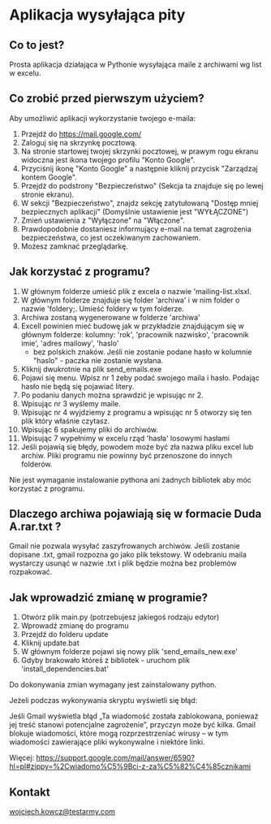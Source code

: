 Aplikacja wysyłająca pity
==============================

Co to jest?
-------------

Prosta aplikacja działająca w Pythonie wysyłająca maile z archiwami wg list w excelu.

Co zrobić przed pierwszym użyciem?
---------------
Aby umożliwić aplikacji wykorzystanie twojego e-maila:
1. Przejdź do https://mail.google.com/
2. Zaloguj się na skrzynkę pocztową.
3. Na stronie startowej twojej skrzynki pocztowej, w prawym rogu ekranu widoczna jest ikona twojego profilu "Konto Google".
4. Przyciśnij ikonę "Konto Google" a następnie kliknij przycisk "Zarządzaj kontem Google".
5. Przejdż do podstrony "Bezpieczeństwo" (Sekcja ta znajduje się po lewej stronie ekranu).
6. W sekcji "Bezpieczeństwo", znajdz sekcję zatytułowaną "Dostęp mniej bezpiecznych aplikacji"
   (Domyślnie ustawienie jest "WYŁĄCZONE")
7. Zmień ustawienia z "Wyłączone" na "Włączone".
8. Prawdopodobnie dostaniesz informujący e-mail na temat zagrożenia bezpieczeństwa, co jest oczekiwanym zachowaniem.
9. Możesz zamknać przeglądarkę.


Jak korzystać z programu?
-------
1. W głównym folderze umieść plik z excela o nazwie 'mailing-list.xlsxl.
2. W głównym folderze znajduje się folder 'archiwa' i w nim folder o nazwie 'foldery;. Umieść foldery w tym folderze.
3. Archiwa zostaną wygenerowane w folderze 'archiwa'
4. Excell powinien mieć budowę jak w przykładzie znajdującym się w głównym folderze: kolumny: 'rok', 'pracownik nazwisko', 'pracownik imie', 'adres mailowy', 'haslo'
   - bez polskich znaków. Jeśli nie zostanie podane hasło w kolumnie "haslo" - paczka nie zostanie wysłana.
5. Kliknij dwukrotnie na plik send_emails.exe
6. Pojawi się menu. Wpisz nr 1 żeby podać swojego maila i hasło. Podając hasło nie będą się pojawiać litery.
7. Po podaniu danych można sprawdzić je wpisując nr 2.
8. Wpisując nr 3 wyślemy maile.
9. Wpisując nr 4 wyjdziemy z programu a wpisując nr 5 otworzy się ten plik który właśnie czytasz.
10. Wpisując 6 spakujemy pliki do archiwów.
11. Wpisując 7 wypełnimy w excelu rząd 'hasła' losowymi hasłami 
12. Jeśli pojawią się błędy, powodem może być zła nazwa pliku excel lub archiw. Pliki programu nie powinny być przenoszone do innych folderów.

Nie jest wymaganie instalowanie pythona ani żadnych bibliotek aby móc korzystać z programu.

Dlaczego archiwa pojawiają się w formacie Duda A.rar.txt ?
------------
Gmail nie pozwala wysyłać zaszyfrowanych archiwów. Jeśli zostanie dopisane .txt, gmail rozpozna go jako plik tekstowy. W odebraniu maila wystarczy
usunąć w nazwie .txt i plik będzie można bez problemów rozpakować.

Jak wprowadzić zmianę w programie?
------------

1. Otwórz plik main.py (potrzebujesz jakiegoś rodzaju edytor)
2. Wprowadź zmianę do programu
3. Przejdź do folderu update
4. Kliknij update.bat
5. W głównym folderze pojawi się nowy plik 'send_emails_new.exe'
7. Gdyby brakowało któreś z bibliotek - uruchom plik 'install_dependencies.bat'

Do dokonywania zmian wymagany jest zainstalowany python.

Jeżeli podczas wykonywania skryptu wyświetli się błąd:

Jeśli Gmail wyświetla błąd „Ta wiadomość została zablokowana, ponieważ jej treść stanowi potencjalne zagrożenie”, 
przyczyn może być kilka. Gmail blokuje wiadomości, które mogą rozprzestrzeniać wirusy – 
w tym wiadomości zawierające pliki wykonywalne i niektóre linki.

Więcej: https://support.google.com/mail/answer/6590?hl=pl#zippy=%2Cwiadomo%C5%9Bci-z-za%C5%82%C4%85cznikami

Kontakt
----------------
wojciech.kowcz@testarmy.com
